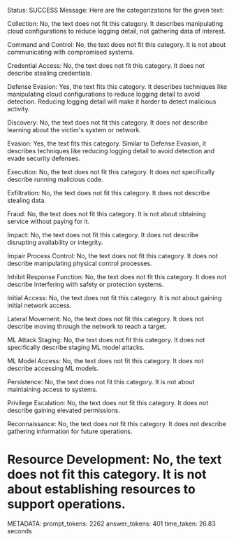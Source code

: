 Status: SUCCESS
Message:  Here are the categorizations for the given text:

Collection: No, the text does not fit this category. It describes manipulating cloud configurations to reduce logging detail, not gathering data of interest.

Command and Control: No, the text does not fit this category. It is not about communicating with compromised systems.

Credential Access: No, the text does not fit this category. It does not describe stealing credentials.

Defense Evasion: Yes, the text fits this category. It describes techniques like manipulating cloud configurations to reduce logging detail to avoid detection. Reducing logging detail will make it harder to detect malicious activity.

Discovery: No, the text does not fit this category. It does not describe learning about the victim's system or network.

Evasion: Yes, the text fits this category. Similar to Defense Evasion, it describes techniques like reducing logging detail to avoid detection and evade security defenses.  

Execution: No, the text does not fit this category. It does not specifically describe running malicious code.

Exfiltration: No, the text does not fit this category. It does not describe stealing data.

Fraud: No, the text does not fit this category. It is not about obtaining service without paying for it.

Impact: No, the text does not fit this category. It does not describe disrupting availability or integrity.

Impair Process Control: No, the text does not fit this category. It does not describe manipulating physical control processes.

Inhibit Response Function: No, the text does not fit this category. It does not describe interfering with safety or protection systems.

Initial Access: No, the text does not fit this category. It is not about gaining initial network access.

Lateral Movement: No, the text does not fit this category. It does not describe moving through the network to reach a target.

ML Attack Staging: No, the text does not fit this category. It does not specifically describe staging ML model attacks.

ML Model Access: No, the text does not fit this category. It does not describe accessing ML models.  

Persistence: No, the text does not fit this category. It is not about maintaining access to systems.

Privilege Escalation: No, the text does not fit this category. It does not describe gaining elevated permissions.  

Reconnaissance: No, the text does not fit this category. It does not describe gathering information for future operations.

Resource Development: No, the text does not fit this category. It is not about establishing resources to support operations.
================================================================================
METADATA:
prompt_tokens: 2262
answer_tokens: 401
time_taken: 26.83 seconds

